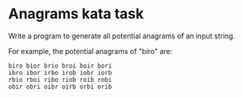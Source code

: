 # Anagrams kata task

Write a program to generate all potential anagrams of an input string.

For example, the potential anagrams of "biro" are:

```text
biro bior brio broi boir bori
ibro ibor irbo irob iobr iorb
rbio rboi ribo riob roib robi
obir obri oibr oirb orbi orib
```